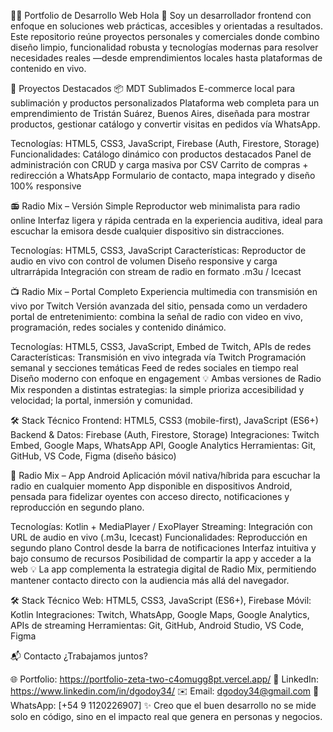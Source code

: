 🧑‍💻 Portfolio de Desarrollo Web
Hola 👋
Soy un desarrollador frontend con enfoque en soluciones web prácticas, accesibles y orientadas a resultados. Este repositorio reúne proyectos personales y comerciales donde combino diseño limpio, funcionalidad robusta y tecnologías modernas para resolver necesidades reales —desde emprendimientos locales hasta plataformas de contenido en vivo.

🌟 Proyectos Destacados
📦 MDT Sublimados
E-commerce local para sublimación y productos personalizados
Plataforma web completa para un emprendimiento de Tristán Suárez, Buenos Aires, diseñada para mostrar productos, gestionar catálogo y convertir visitas en pedidos vía WhatsApp.

Tecnologías: HTML5, CSS3, JavaScript, Firebase (Auth, Firestore, Storage)
Funcionalidades:
Catálogo dinámico con productos destacados
Panel de administración con CRUD y carga masiva por CSV
Carrito de compras + redirección a WhatsApp
Formulario de contacto, mapa integrado y diseño 100% responsive

📻 Radio Mix – Versión Simple
Reproductor web minimalista para radio online
Interfaz ligera y rápida centrada en la experiencia auditiva, ideal para escuchar la emisora desde cualquier dispositivo sin distracciones.

Tecnologías: HTML5, CSS3, JavaScript
Características:
Reproductor de audio en vivo con control de volumen
Diseño responsive y carga ultrarrápida
Integración con stream de radio en formato .m3u / Icecast

📺 Radio Mix – Portal Completo
Experiencia multimedia con transmisión en vivo por Twitch
Versión avanzada del sitio, pensada como un verdadero portal de entretenimiento: combina la señal de radio con video en vivo, programación, redes sociales y contenido dinámico.

Tecnologías: HTML5, CSS3, JavaScript, Embed de Twitch, APIs de redes
Características:
Transmisión en vivo integrada vía Twitch
Programación semanal y secciones temáticas
Feed de redes sociales en tiempo real
Diseño moderno con enfoque en engagement
💡 Ambas versiones de Radio Mix responden a distintas estrategias: la simple prioriza accesibilidad y velocidad; la portal, inmersión y comunidad. 

🛠️ Stack Técnico
Frontend: HTML5, CSS3 (mobile-first), JavaScript (ES6+)
Backend & Datos: Firebase (Auth, Firestore, Storage)
Integraciones: Twitch Embed, Google Maps, WhatsApp API, Google Analytics
Herramientas: Git, GitHub, VS Code, Figma (diseño básico)

📱 Radio Mix – App Android
Aplicación móvil nativa/híbrida para escuchar la radio en cualquier momento
App disponible en dispositivos Android, pensada para fidelizar oyentes con acceso directo, notificaciones y reproducción en segundo plano.

Tecnologías: 
Kotlin + MediaPlayer / ExoPlayer
Streaming: Integración con URL de audio en vivo (.m3u, Icecast)
Funcionalidades:
Reproducción en segundo plano
Control desde la barra de notificaciones
Interfaz intuitiva y bajo consumo de recursos
Posibilidad de compartir la app y acceder a la web
💡 La app complementa la estrategia digital de Radio Mix, permitiendo mantener contacto directo con la audiencia más allá del navegador. 

🛠️ Stack Técnico
Web: HTML5, CSS3, JavaScript (ES6+), Firebase
Móvil: Kotlin 
Integraciones: Twitch, WhatsApp, Google Maps, Google Analytics, APIs de streaming
Herramientas: Git, GitHub, Android Studio, VS Code, Figma

📬 Contacto
¿Trabajamos juntos?

🌐 Portfolio: https://portfolio-zeta-two-c4omugg8pt.vercel.app/
💼 LinkedIn: https://www.linkedin.com/in/dgodoy34/
✉️ Email: dgodoy34@gmail.com
📱 WhatsApp: [+54 9 1120226907]
✨ Creo que el buen desarrollo no se mide solo en código, sino en el impacto real que genera en personas y negocios. 

